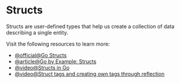 # Structs

Structs are user-defined types that help us create a collection of data describing a single entity.

Visit the following resources to learn more:

- [@official@Go Structs](https://go.dev/tour/moretypes/2)
- [@article@Go by Example: Structs](https://gobyexample.com/structs)
- [@video@Structs in Go](https://www.youtube.com/watch?v=NMTN543WVQY)
- [@video@Struct tags and creating own tags through reflection](https://www.youtube.com/watch?v=vtHZb7gNlbw)
